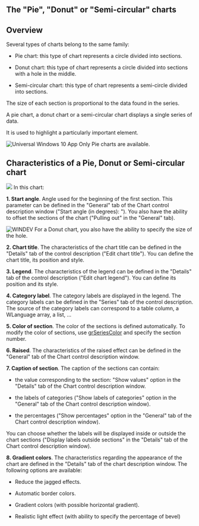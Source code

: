 


## The "Pie", "Donut" or "Semi-circular" charts
			



<a name="NOTE1"></a>
<a name="NOTE1_1"></a>


## Overview
<a name="overview_ELTTEXTE000196"></a>
Several types of charts belong to the same family:

- Pie chart: this type of chart represents a circle divided into sections.

- Donut chart: this type of chart represents a circle divided into sections with a hole in the middle.

- Semi-circular chart: this type of chart represents a semi-circle divided into sections.




The size of each section is proportional to the data found in the series.

A pie chart, a donut chart or a semi-circular chart displays a single series of data.

It is used to highlight a particularly important element.

![Universal Windows 10 App](https://doc.pcsoft.fr/ext/images/us/UNIVERSALAPP.png) Only Pie charts are available.



<a name="NOTE2"></a>
<a name="NOTE2_1"></a>


## Characteristics of a Pie, Donut or Semi-circular chart
<a name="characteristics_pie_donut_semicircular_chart_ELTTEXTE000220"></a>

![](https://doc.pcsoft.fr/en-US/images/image.awp?langid=3&name=Gencam.gif&type=thumb)
In this chart:

**1. Start angle**. 
Angle used for the beginning of the first section. This parameter can be defined in the "General" tab of the Chart control description window ("Start angle (in degrees): "). You also have the ability to offset the sections of the chart ("Pulling out" in the "General" tab).

![WINDEV](https://doc.pcsoft.fr/ext/images/us/WD.png) For a Donut chart, you also have the ability to specify the size of the hole.

**2. Chart title**. 
The characteristics of the chart title can be defined in the "Details" tab of the control description ("Edit chart title").
You can define the chart title, its position and style.

**3. Legend**. 
The characteristics of the legend can be defined in the "Details" tab of the control description ("Edit chart legend").
You can define its position and its style.

**4. Category label**. 
The category labels are displayed in the legend. The category labels can be defined in the "Series" tab of the control description. The source of the category labels can correspond to a table column, a WLanguage array, a list, ... 

**5. Color of section**. 
The color of the sections is defined automatically. To modify the color of sections, use [grSeriesColor](../WDLang3/3042013.md) and specify the section number. 

**6. Raised**. 
The characteristics of the raised effect can be defined in the "General" tab of the Chart control description window.



**7. Caption of section**. 
The caption of the sections can contain:

- the value corresponding to the section: "Show values" option in the "Details" tab of the Chart control description window.

- the labels of categories ("Show labels of categories" option in the "General" tab of the Chart control description window). 

- the percentages ("Show percentages" option in the "General" tab of the Chart control description window).




You can choose whether the labels will be displayed inside or outside the chart sections ("Display labels outside sections" in the "Details" tab of the Chart control description window).

**8. Gradient colors**. 
The characteristics regarding the appearance of the chart are defined in the "Details" tab of the chart description window.
The following options are available:

- Reduce the jagged effects.

- Automatic border colors.

- Gradient colors (with possible horizontal gradient).

- Realistic light effect (with ability to specify the percentage of bevel)





